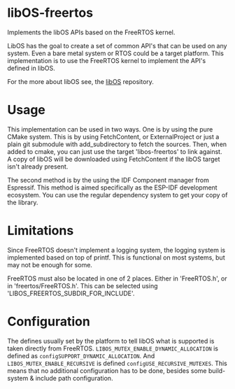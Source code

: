 # libOS-freertos
Implements the libOS APIs based on the FreeRTOS kernel.

LibOS has the goal to create a set of common API's that can be used on any system.
Even a bare metal system or RTOS could be a target platform.
This implementation is to use the FreeRTOS kernel to implement the API's defined in libOS.

For the more about libOS see, the [libOS](https://github.com/embDevLibs/libOS) repository.

# Usage
This implementation can be used in two ways.
One is by using the pure CMake system.
This is by using FetchContent, or ExternalProject or just a plain git submodule with add_subdirectory to fetch the sources.
Then, when added to cmake, you can just use the target 'libos-freertos' to link against.
A copy of libOS will be downloaded using FetchContent if the libOS target isn't already present.

The second method is by the using the IDF Component manager from Espressif.
This method is aimed specifically as the ESP-IDF development ecosystem.
You can use the regular dependency system to get your copy of the library.

# Limitations
Since FreeRTOS doesn't implement a logging system, the logging system is implemented based on top of printf.
This is functional on most systems, but may not be enough for some.

FreeRTOS must also be located in one of 2 places.
Either in 'FreeRTOS.h', or in 'freertos/FreeRTOS.h'.
This can be selected using 'LIBOS_FREERTOS_SUBDIR_FOR_INCLUDE'.

# Configuration
The defines usually set by the platform to tell libOS what is supported is taken directly from FreeRTOS.
`LIBOS_MUTEX_ENABLE_DYNAMIC_ALLOCATION` is defined as `configSUPPORT_DYNAMIC_ALLOCATION`.
And `LIBOS_MUTEX_ENABLE_RECURSIVE` is defined `configUSE_RECURSIVE_MUTEXES`.
This means that no additional configuration has to be done, besides some build-system & include path configuration.
